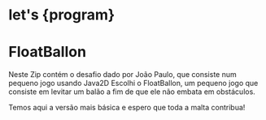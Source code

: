 # let's {program}
# FloatBallon

Neste Zip contém o desafio dado por João Paulo, que consiste num pequeno jogo usando Java2D
Escolhi o FloatBallon, um pequeno jogo que consiste em levitar um balão a fim de que ele não 
embata em obstáculos.

Temos aqui a versão mais básica e espero que toda a malta contribua!
